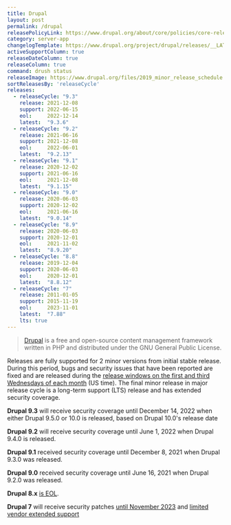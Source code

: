 ```yaml
---
title: Drupal
layout: post
permalink: /drupal
releasePolicyLink: https://www.drupal.org/about/core/policies/core-release-cycles/schedule
category: server-app
changelogTemplate: https://www.drupal.org/project/drupal/releases/__LATEST__
activeSupportColumn: true
releaseDateColumn: true
releaseColumn: true
command: drush status
releaseImage: https://www.drupal.org/files/2019_minor_release_schedule.png
sortReleasesBy: 'releaseCycle'
releases:
  - releaseCycle: "9.3"
    release: 2021-12-08
    support: 2022-06-15
    eol:     2022-12-14
    latest:  "9.3.6"
  - releaseCycle: "9.2"
    release: 2021-06-16
    support: 2021-12-08
    eol:     2022-06-01
    latest:  "9.2.13"
  - releaseCycle: "9.1"
    release: 2020-12-02
    support: 2021-06-16
    eol:     2021-12-08
    latest:  "9.1.15"
  - releaseCycle: "9.0"
    release: 2020-06-03
    support: 2020-12-02
    eol:     2021-06-16
    latest:  "9.0.14"
  - releaseCycle: "8.9"
    release: 2020-06-03
    support: 2020-12-01
    eol:     2021-11-02
    latest:  "8.9.20"
  - releaseCycle: "8.8"
    release: 2019-12-04
    support: 2020-06-03
    eol:     2020-12-01
    latest:  "8.8.12"
  - releaseCycle: "7"
    release: 2011-01-05
    support: 2015-11-19
    eol:     2023-11-01
    latest:  "7.88"
    lts: true
---
```


> [Drupal](https://www.drupal.org/) is a free and open-source content management framework written in PHP and distributed under the GNU General Public License.

Releases are fully supported for 2 minor versions from initial stable release. During this period, bugs and security issues that have been reported are fixed and are released during the [release windows on the first and third Wednesdays of each month](https://www.drupal.org/about/core/policies/core-release-cycles/schedule#windows) (US time). The final minor release in major release cycle is a long-term support (LTS) release and has extended security coverage.

**Drupal 9.3** will receive security coverage until December 14, 2022 when either Drupal 9.5.0 or 10.0 is released, based on Drupal 10.0's release date

**Drupal 9.2** will receive security coverage until June 1, 2022 when Drupal 9.4.0 is released.

**Drupal 9.1** received security coverage until December 8, 2021 when Drupal 9.3.0 was released.

**Drupal 9.0** received security coverage until June 16, 2021 when Drupal 9.2.0 was released.

**Drupal 8.x** [is EOL](https://www.drupal.org/about/core/policies/core-release-cycles/schedule#drupal-8-eol).

**Drupal 7** will receive security patches [until November 2023](https://www.drupal.org/about/core/policies/core-release-cycles/schedule#drupal-7-eol) and [limited vendor extended support](https://www.drupal.org/project/d7es)
